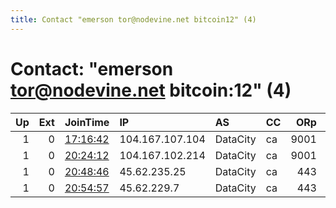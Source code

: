 ```yaml
---
title: Contact "emerson tor@nodevine.net bitcoin12" (4)
---
```


# Contact: "emerson tor@nodevine.net bitcoin:12" (4)

|   Up |   Ext | JoinTime                                                                                            | IP              | AS       | CC   |   ORp |   Dirp | OS    | Version   | Nickname    |   eFamMembers |
|-----:|------:|:----------------------------------------------------------------------------------------------------|:----------------|:---------|:-----|------:|-------:|:------|:----------|:------------|--------------:|
|    1 |     0 | [17:16:42](https://metrics.torproject.org/rs.html#details/4E32B7EC95E3A819E2BB499D0506532457DE9E04) | 104.167.107.104 | DataCity | ca   |  9001 |   9000 | Linux | 0.3.5.8   | nodvrelay27 |            25 |
|    1 |     0 | [20:24:12](https://metrics.torproject.org/rs.html#details/E65E6C341049DC0F6B9E3627804A159114B4137D) | 104.167.102.214 | DataCity | ca   |  9001 |   9000 | Linux | 0.3.5.8   | nodvrelay28 |            25 |
|    1 |     0 | [20:48:46](https://metrics.torproject.org/rs.html#details/2AF943529BAA7CEC939271F24A931892AAD709C3) | 45.62.235.25    | DataCity | ca   |   443 |     80 | Linux | 0.3.5.8   | nodvrelay32 |            25 |
|    1 |     0 | [20:54:57](https://metrics.torproject.org/rs.html#details/609B75C390EDDFD4C433C61F57E79FE812C93022) | 45.62.229.7     | DataCity | ca   |   443 |     80 | Linux | 0.3.5.8   | nodvrelay33 |            25 |
